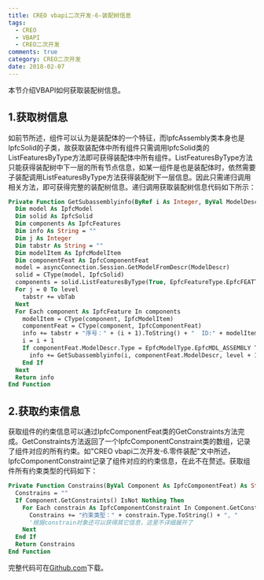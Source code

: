 ```yaml
---
title: CREO vbapi二次开发-6-装配树信息
tags:
  - CREO
  - VBAPI
  - CREO二次开发
comments: true
category: CREO二次开发
date: 2018-02-07
---
```


本节介绍VBAPI如何获取装配树信息。  

## 1.获取树信息

如前节所述，组件可以认为是装配体的一个特征，而IpfcAssembly类本身也是IpfcSolid的子类，故获取装配体中所有组件只需调用IpfcSolid类的ListFeaturesByType方法即可获得装配体中所有组件。ListFeaturesByType方法只能获得装配树中下一层的所有节点信息，如某一组件是也是装配体时，依然需要子装配调用ListFeaturesByType方法获得装配树下一层信息。因此只需递归调用相关方法，即可获得完整的装配树信息。递归调用获取装配树信息代码如下所示：

```vb
Private Function GetSubassemblyinfo(ByRef i As Integer, ByVal ModelDescr As IpfcModelDescriptor, ByVal level As Integer) As String
  Dim model As IpfcModel
  Dim solid As IpfcSolid
  Dim components As IpfcFeatures
  Dim info As String = ""
  Dim j As Integer
  Dim tabstr As String = ""
  Dim modelItem As IpfcModelItem
  Dim componentFeat As IpfcComponentFeat
  model = asyncConnection.Session.GetModelFromDescr(ModelDescr)
  solid = CType(model, IpfcSolid)
  components = solid.ListFeaturesByType(True, EpfcFeatureType.EpfcFEATTYPE_COMPONENT)
  For j = 0 To level
    tabstr += vbTab
  Next
  For Each component As IpfcFeature In components
    modelItem = CType(component, IpfcModelItem)
    componentFeat = CType(component, IpfcComponentFeat)
    info += tabstr + "序号：" + (i + 1).ToString() + "  ID:" + modelItem.Id.ToString() + "  名称：" + componentFeat.ModelDescr.InstanceName + "  类型：" + componentFeat.ModelDescr.GetExtension() + Chr(13)
    i = i + 1
    If componentFeat.ModelDescr.Type = EpfcModelType.EpfcMDL_ASSEMBLY Then
      info += GetSubassemblyinfo(i, componentFeat.ModelDescr, level + 1)
    End If
  Next
  Return info
End Function
```

## 2.获取约束信息

获取组件的约束信息可以通过IpfcComponentFeat类的GetConstraints方法完成。GetConstraints方法返回了一个IpfcComponentConstraint类的数组，记录了组件对应的所有约束。如"CREO vbapi二次开发-6.零件装配"文中所述，IpfcComponentConstraint记录了组件对应的约束信息，在此不在赘述。获取组件所有约束类型的代码如下：

```vb
Private Function Constrains(ByVal Component As IpfcComponentFeat) As String
  Constrains = ""
  If Component.GetConstraints() IsNot Nothing Then
    For Each constrain As IpfcComponentConstraint In Component.GetConstraints()
      Constrains += "约束类型：" + constrain.Type.ToString() + ", "
      '根据constrain对象还可以获得其它信息，这里不详细展开了
    Next
  End If
  Return Constrains
End Function
```

完整代码可在<a href="https://github.com/slacker-HD/creo_vbapi" target="_blank">Github.com</a>下载。
